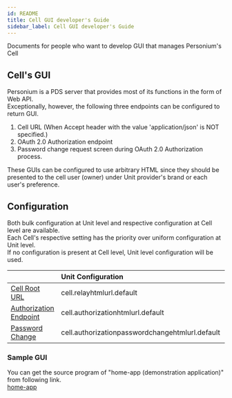 ```yaml
---
id: README
title: Cell GUI developer's Guide
sidebar_label: Cell GUI developer's Guide
---
```


Documents for people who want to develop GUI that manages Personium's Cell


## Cell's GUI
Personium is a PDS server that provides most of its functions in the form of Web API.   
Exceptionally, however, the following three endpoints can be configured to return GUI.  

1. Cell URL (When Accept header with the value 'application/json' is NOT specified.)
1. OAuth 2.0 Authorization endpoint
1. Password change request screen during OAuth 2.0 Authorization process.

These GUIs can be configured to use arbitrary HTML since they should be presented to 
the cell user (owner) under Unit provider's brand or each user's preference.

## Configuration

Both bulk configuration at Unit level and respective configuration at Cell level are available.  
Each Cell's respective setting has the priority over uniform configuration at Unit level.  
If no configuration is present at Cell level, Unit level configuration will be used.  

||Unit Configuration|Cell Configuraion|Note|
|:--|:--|:--|:--|
|[Cell Root URL](../apiref/200_Cell_Root.md)|cell.relayhtmlurl.default|p:relayhtmlurl||
|[Authorization Endpoint](../apiref/292_OAuth2_Authorization_Endpoint.md)|cell.authorizationhtmlurl.default|p:authorizationhtmlurl||
|[Password Change](../apiref/292_OAuth2_Authorization_Endpoint.md)|cell.authorizationpasswordchangehtmlurl.default|p:authorizationpasswordchangehtmlurl||

### Sample GUI
You can get the source program of "home-app (demonstration application)" from following link.  
[home-app](https://github.com/personium/app-cc-home/)



